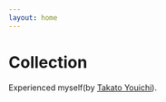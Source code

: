 ```yaml
---
layout: home
---
```

# Collection

Experienced myself(by [Takato Youichi](https://github.com/takatoyouicihi)).


